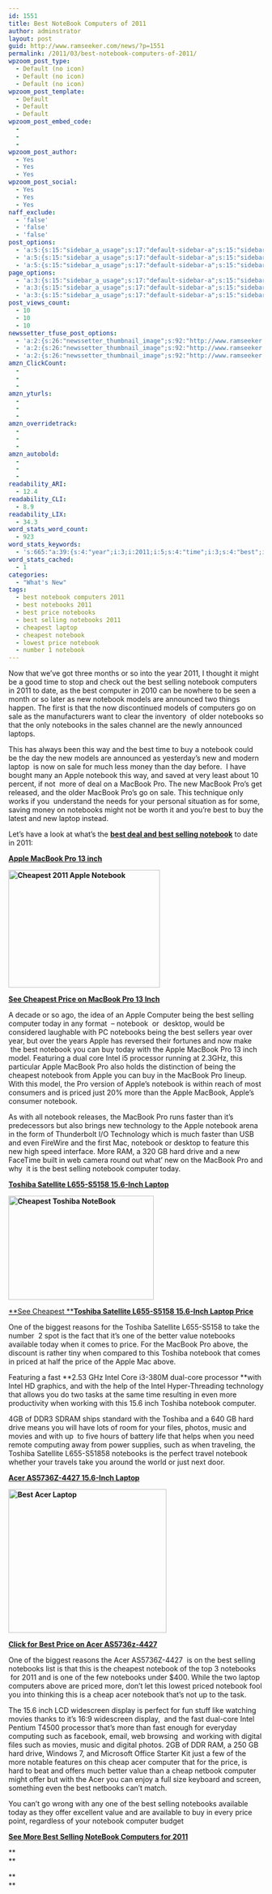 ```yaml
---
id: 1551
title: Best NoteBook Computers of 2011
author: adminstrator
layout: post
guid: http://www.ramseeker.com/news/?p=1551
permalink: /2011/03/best-notebook-computers-of-2011/
wpzoom_post_type:
  - Default (no icon)
  - Default (no icon)
  - Default (no icon)
wpzoom_post_template:
  - Default
  - Default
  - Default
wpzoom_post_embed_code:
  - 
  - 
  - 
wpzoom_post_author:
  - Yes
  - Yes
  - Yes
wpzoom_post_social:
  - Yes
  - Yes
  - Yes
naff_exclude:
  - 'false'
  - 'false'
  - 'false'
post_options:
  - 'a:5:{s:15:"sidebar_a_usage";s:17:"default-sidebar-a";s:15:"sidebar_b_usage";s:17:"default-sidebar-b";s:9:"hwa_usage";s:17:"default-headerbar";s:8:"ad_above";s:0:"";s:8:"ad_below";s:0:"";}'
  - 'a:5:{s:15:"sidebar_a_usage";s:17:"default-sidebar-a";s:15:"sidebar_b_usage";s:17:"default-sidebar-b";s:9:"hwa_usage";s:17:"default-headerbar";s:8:"ad_above";s:0:"";s:8:"ad_below";s:0:"";}'
  - 'a:5:{s:15:"sidebar_a_usage";s:17:"default-sidebar-a";s:15:"sidebar_b_usage";s:17:"default-sidebar-b";s:9:"hwa_usage";s:17:"default-headerbar";s:8:"ad_above";s:0:"";s:8:"ad_below";s:0:"";}'
page_options:
  - 'a:3:{s:15:"sidebar_a_usage";s:17:"default-sidebar-a";s:15:"sidebar_b_usage";s:17:"default-sidebar-b";s:9:"hwa_usage";s:17:"default-headerbar";}'
  - 'a:3:{s:15:"sidebar_a_usage";s:17:"default-sidebar-a";s:15:"sidebar_b_usage";s:17:"default-sidebar-b";s:9:"hwa_usage";s:17:"default-headerbar";}'
  - 'a:3:{s:15:"sidebar_a_usage";s:17:"default-sidebar-a";s:15:"sidebar_b_usage";s:17:"default-sidebar-b";s:9:"hwa_usage";s:17:"default-headerbar";}'
post_views_count:
  - 10
  - 10
  - 10
newssetter_tfuse_post_options:
  - 'a:2:{s:26:"newssetter_thumbnail_image";s:92:"http://www.ramseeker.com/wp-content/uploads/2011/03/Screen-shot-2011-03-29-at-7.19.01-AM.png";s:24:"newssetter_disable_image";s:4:"true";}'
  - 'a:2:{s:26:"newssetter_thumbnail_image";s:92:"http://www.ramseeker.com/wp-content/uploads/2011/03/Screen-shot-2011-03-29-at-7.19.01-AM.png";s:24:"newssetter_disable_image";s:4:"true";}'
  - 'a:2:{s:26:"newssetter_thumbnail_image";s:92:"http://www.ramseeker.com/wp-content/uploads/2011/03/Screen-shot-2011-03-29-at-7.19.01-AM.png";s:24:"newssetter_disable_image";s:4:"true";}'
amzn_ClickCount:
  - 
  - 
  - 
amzn_yturls:
  - 
  - 
  - 
amzn_overridetrack:
  - 
  - 
  - 
amzn_autobold:
  - 
  - 
  - 
readability_ARI:
  - 12.4
readability_CLI:
  - 8.9
readability_LIX:
  - 34.3
word_stats_word_count:
  - 923
word_stats_keywords:
  - 's:665:"a:39:{s:4:"year";i:3;i:2011;i:5;s:4:"time";i:3;s:4:"best";i:15;s:7:"selling";i:7;s:8:"notebook";i:22;s:9:"computers";i:4;s:8:"computer";i:8;s:6:"models";i:3;s:9:"announced";i:3;s:4:"sale";i:3;s:9:"notebooks";i:10;s:6:"laptop";i:6;s:5:"apple";i:10;s:7:"macbook";i:12;s:4:"inch";i:8;s:8:"cheapest";i:4;s:5:"price";i:7;s:4:"dual";i:3;s:4:"core";i:4;s:5:"intel";i:5;s:9:"processor";i:3;s:6:"priced";i:4;s:4:"just";i:3;s:10:"technology";i:3;s:4:"hard";i:4;s:5:"drive";i:3;s:7:"toshiba";i:7;s:9:"satellite";i:4;s:4:"l655";i:4;s:5:"s5158";i:3;s:5:"value";i:3;s:9:"available";i:3;s:4:"fast";i:3;s:6:"movies";i:3;s:4:"acer";i:6;s:7:"as5736z";i:3;i:4427;i:3;s:5:"cheap";i:3;}";'
word_stats_cached:
  - 1
categories:
  - "What's New"
tags:
  - best notebook computers 2011
  - best notebooks 2011
  - best price notebooks
  - best selling notebooks 2011
  - cheapest laptop
  - cheapest notebook
  - lowest price notebook
  - number 1 notebook
---
```

Now that we&#8217;ve got three months or so into the year 2011, I thought it might be a good time to stop and check out the best selling notebook computers in 2011 to date, as the best computer in 2010 can be nowhere to be seen a month or so later as new notebook models are announced two things happen. The first is that the now discontinued models of computers go on sale as the manufacturers want to clear the inventory  of older notebooks so that the only notebooks in the sales channel are the newly announced laptops.

<div style="float: right; margin-right: 5px;">
</div>

<div style="float: right; margin-right: 5px;">
</div>

This has always been this way and the best time to buy a notebook could be the day the new models are announced as yesterday&#8217;s new and modern laptop  is now on sale for much less money than the day before.  I have bought many an Apple notebook this way, and saved at very least about 10 percent, if not  more of deal on a MacBook Pro. The new MacBook Pro&#8217;s get released, and the older MacBook Pro&#8217;s go on sale. This technique only works if you  understand the needs for your personal situation as for some, saving money on notebooks might not be worth it and you&#8217;re best to buy the latest and new laptop instead.

Let&#8217;s have a look at what&#8217;s the **[best deal and best selling notebook][1]** to date in 2011:

**[Apple MacBook Pro 13 inch][2]**

**[<img class="alignnone size-full wp-image-1552" title="Best Notebook Computer in 2011" src="http://www.ramseeker.com/wp-content/uploads/2011/03/Screen-shot-2011-03-29-at-7.19.01-AM.png" alt="Cheapest 2011 Apple Notebook" width="299" height="232" />][2]**

**[See Cheapest Price on MacBook Pro 13 Inch][2]**

A decade or so ago, the idea of an Apple Computer being the best selling computer today in any format  &#8211; notebook  or  desktop, would be considered laughable with PC notebooks being the best sellers year over year, but over the years Apple has reversed their fortunes and now make  the best notebook you can buy today with the Apple MacBook Pro 13 inch model. Featuring a dual core Intel i5 processor running at 2.3GHz, this particular Apple MacBook Pro also holds the distinction of being the cheapest notebook from Apple you can buy in the MacBook Pro lineup. With this model, the Pro version of Apple&#8217;s notebook is within reach of most consumers and is priced just 20% more than the Apple MacBook, Apple&#8217;s consumer notebook.

As with all notebook releases, the MacBook Pro runs faster than it&#8217;s predecessors but also brings new technology to the Apple notebook arena in the form of Thunderbolt I/O Technology which is much faster than USB and even FireWire and the first Mac, notebook or desktop to feature this new high speed interface. More RAM, a 320 GB hard drive and a new FaceTime built in web camera round out what&#8217; new on the MacBook Pro and why  it is the best selling notebook computer today.

**[Toshiba Satellite L655-S5158 15.6-Inch Laptop][3]**

**[<img title="Best Selling Toshiba Notebook " src="http://www.ramseeker.com/wp-content/uploads/2011/03/Screen-shot-2011-03-29-at-11.37.08-AM.png" alt="Cheapest Toshiba NoteBook" width="287" height="205" />][3]**

[**See Cheapest **][3]**[Toshiba Satellite L655-S5158 15.6-Inch Laptop Price][3]**

One of the biggest reasons for the Toshiba Satellite L655-S5158 to take the number  2 spot is the fact that it&#8217;s one of the better value notebooks available today when it comes to price. For the MacBook Pro above, the discount is rather tiny when compared to this Toshiba notebook that comes in priced at half the price of the Apple Mac above.

Featuring a fast **2.53 GHz Intel Core i3-380M dual-core processor **with Intel HD graphics, and with the help of the Intel Hyper-Threading technology that allows you do two tasks at the same time resulting in even more productivity when working with this 15.6 inch Toshiba notebook computer.

4GB of DDR3 SDRAM ships standard with the Toshiba and a 640 GB hard drive means you will have lots of room for your files, photos, music and movies and with up  to five hours of battery life that helps when you need remote computing away from power supplies, such as when traveling, the Toshiba Satellite L655-S51858 notebooks is the perfect travel notebook whether your travels take you around the world or just next door.

**[Acer AS5736Z-4427 15.6-Inch Laptop][4]**

**[<img class="alignnone size-full wp-image-1555" title="Cheapest Acer Notebook" src="http://www.ramseeker.com/wp-content/uploads/2011/03/Screen-shot-2011-03-29-at-11.39.19-AM.png" alt="Best Acer Laptop" width="312" height="283" />][4]**

**[Click for Best Price on Acer AS5736z-4427][1]**

One of the biggest reasons the Acer AS5736Z-4427  is on the best selling notebooks list is that this is the cheapest notebook of the top 3 notebooks  for 2011 and is one of the few notebooks under $400. While the two laptop computers above are priced more, don&#8217;t let this lowest priced notebook fool you into thinking this is a cheap acer notebook that&#8217;s not up to the task.

The 15.6 inch LCD widescreen display is perfect for fun stuff like watching movies thanks to it&#8217;s 16:9 widescreen display,  and the fast dual-core Intel Pentium T4500 processor that&#8217;s more than fast enough for everyday computing such as facebook, email, web browsing  and working with digital files such as movies, music and digital photos. 2GB of DDR RAM, a 250 GB hard drive, Windows 7, and Microsoft Office Starter Kit just a few of the more notable features on this cheap acer computer that for the price, is hard to beat and offers much better value than a cheap netbook computer might offer but with the Acer you can enjoy a full size keyboard and screen, something even the best netbooks can&#8217;t match.

You can&#8217;t go wrong with any one of the best selling notebooks available today as they offer excellent value and are available to buy in every price point, regardless of your notebook computer budget

**[See More Best Selling NoteBook Computers for 2011][1]**

**  
**

**  
**

 [1]: http://www.amazon.com/gp/redirect.html?ie=UTF8&location=http%3A%2F%2Fwww.amazon.com%2Fgp%2Fbestsellers%2Felectronics%2F565108%3Fie%3DUTF8%26ref_%3Dzg_bs_nav&tag=ramseeker-20&linkCode=ur2&camp=1789&creative=390957
 [2]: http://www.amazon.com/gp/product/B002QQ8IO6/ref=as_li_ss_tl?ie=UTF8&tag=ramseeker-20&linkCode=as2&camp=1789&creative=390957&creativeASIN=B002QQ8IO6
 [3]: http://www.amazon.com/gp/product/B004GHNQDQ/ref=as_li_ss_tl?ie=UTF8&tag=ramseeker-20&linkCode=as2&camp=1789&creative=390957&creativeASIN=B004GHNQDQ
 [4]: http://www.amazon.com/gp/product/B004ETOBXA/ref=as_li_ss_tl?ie=UTF8&tag=ramseeker-20&linkCode=as2&camp=1789&creative=390957&creativeASIN=B004ETOBXA